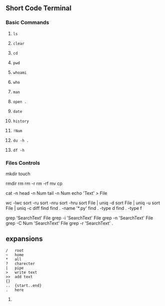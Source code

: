 ## Short Code Terminal
### Basic Commands
1.
	```
	ls
	```
1.
	```
	clear
	```
1.
	```
	cd 
	```
1.
	```
	pwd
	```
1.
	```
	whoami
	```
1.
	```
	who
	```
1.
	```
	man
	```
1.
	```
	open .
	```
1.
	```
	date
	```
1.
	```
	history 
	```
1.
	```
	!Num
	```
1.
	```
	du -h .
	```
1.
	```
	df -h
	```

### Files Controls
mkdir
touch

rmdir
rm
rm -r
rm -rf
mv
cp

cat -n
head -n Num
tail -n Num
echo 'Text' > File


wc -lwc
sort -ru
sort -nru
sort -hru
sort File | uniq -d
sort File | uniq -u
sort File | uniq -c
diff
find
find . -name '*.py'
find . -type d
find . -type f

grep 		'SearchText' File
grep -i 	'SearchText' File
grep -n 	'SearchText' File
grep -C Num 	'SearchText' File
grep -r 	'SearchText' .



## expansions
```
/	root
~	home
*	all
?	charecter
|	pipe
>	write text
>> 	add text
{}
..	{start..end}
.	here
```





















1.
```
```
